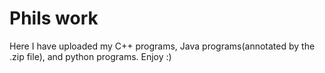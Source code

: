 # Phils work
Here I have uploaded my C++ programs, Java programs(annotated by the .zip file), and python programs.
Enjoy :)

